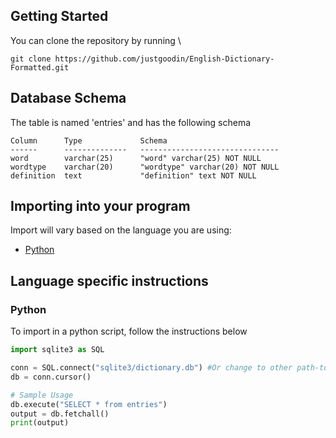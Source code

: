 ## Getting Started

You can clone the repository by running \

`git clone https://github.com/justgoodin/English-Dictionary-Formatted.git`

## Database Schema

The table is named 'entries' and has the following schema

```sqlite
Column      Type             Schema
------      --------------   -------------------------------
word        varchar(25)      "word" varchar(25) NOT NULL
wordtype    varchar(20)      "wordtype" varchar(20) NOT NULL  
definition  text             "definition" text NOT NULL
```

## Importing into your program

Import will vary based on the language you are using: 

* [Python](#Python) 

## Language specific instructions

### Python

To import in a python script, follow the instructions below

```python
import sqlite3 as SQL

conn = SQL.connect("sqlite3/dictionary.db") #Or change to other path-to-.db-file
db = conn.cursor()

# Sample Usage
db.execute("SELECT * from entries")
output = db.fetchall()
print(output)
```



